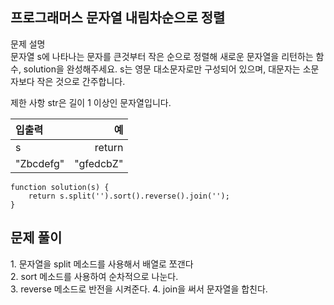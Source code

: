 <h2>프로그래머스 문자열 내림차순으로 정렬</h2>

<p>문제 설명<br/>
문자열 s에 나타나는 문자를 큰것부터 작은 순으로 정렬해 새로운 문자열을 리턴하는 함수, solution을 완성해주세요.
s는 영문 대소문자로만 구성되어 있으며, 대문자는 소문자보다 작은 것으로 간주합니다.

제한 사항
str은 길이 1 이상인 문자열입니다.

|입출력|예|
|:---|---:|
|s	|return
|"Zbcdefg"	|"gfedcbZ"

```
function solution(s) {
    return s.split('').sort().reverse().join('');
}
```
<h2>문제 풀이</h2>
<p> 1. 문자열을 split 메소드를 사용해서 배열로 쪼갠다 <br/>
2. sort 메소드를 사용하여 순차적으로 나눈다. <br/>
3. reverse 메소드로 반전을 시켜준다.
4. join을 써서 문자열을 합친다.
